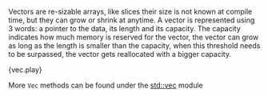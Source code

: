 Vectors are re-sizable arrays, like slices their size is not known at compile
time, but they can grow or shrink at anytime. A vector is represented using
3 words: a pointer to the data, its length and its capacity. The capacity
indicates how much memory is reserved for the vector, the vector can grow as
long as the length is smaller than the capacity, when this threshold needs to
be surpassed, the vector gets reallocated with a bigger capacity.

{vec.play}

More `Vec` methods can be found under the
[std::vec](http://static.rust-lang.org/doc/master/std/vec/index.html) module
